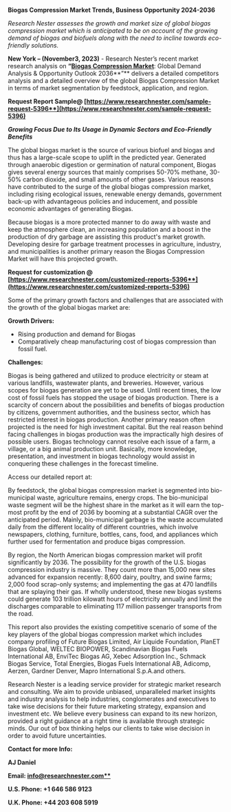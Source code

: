 ﻿<a name="_hlk167876480"></a>**Biogas Compression Market Trends, Business Opportunity 2024-2036**

*Research Nester assesses the growth and market size of global biogas compression market which is anticipated to be on account of the growing demand of biogas and biofuels along with the need to incline towards eco-friendly solutions.*

**New York – (November3, 2023)** - Research Nester’s recent market research analysis on **“[Biogas Compression Market](https://www.researchnester.com/reports/biogas-compression-market/5396)**: Global Demand Analysis & Opportunity Outlook 2036**”** delivers a detailed competitors analysis and a detailed overview of the global Biogas Compression Market in terms of market segmentation by feedstock, application, and region. 

**Request Report Sample@ [https://www.researchnester.com/sample-request-5396**](https://www.researchnester.com/sample-request-5396)**

***Growing Focus Due to Its Usage in Dynamic Sectors and Eco-Friendly Benefits***

The global biogas market is the source of various biofuel and biogas and thus has a large-scale scope to uplift in the predicted year. Generated through anaerobic digestion or germination of natural component, Biogas gives several energy sources that mainly comprises 50-70% methane, 30-50% carbon dioxide, and small amounts of other gases. Various reasons have contributed to the surge of the global biogas compression market, including rising ecological issues, renewable energy demands, government back-up with advantageous policies and inducement, and possible economic advantages of generating Biogas.

Because biogas is a more protected manner to do away with waste and keep the atmosphere clean, an increasing population and a boost in the production of dry garbage are assisting this product's market growth. Developing desire for garbage treatment processes in agriculture, industry, and municipalities is another primary reason the Biogas Compression Market will have this projected growth. 

**Request for customization @ [https://www.researchnester.com/customized-reports-5396**](https://www.researchnester.com/customized-reports-5396)**

Some of the primary growth factors and challenges that are associated with the growth of the global biogas market are:

**Growth Drivers:**

- Rising production and demand for Biogas 
- Comparatively cheap manufacturing cost of biogas compression than fossil fuel.

**Challenges:**

Biogas is being gathered and utilized to produce electricity or steam at various landfills, wastewater plants, and breweries. However, various scopes for biogas generation are yet to be used. Until recent times, the low cost of fossil fuels has stopped the usage of biogas production. There is a scarcity of concern about the possibilities and benefits of biogas production by citizens, government authorities, and the business sector, which has restricted interest in biogas production. Another primary reason often projected is the need for high investment capital. But the real reason behind facing challenges in biogas production was the impractically high desires of possible users. Biogas technology cannot resolve each issue of a farm, a village, or a big animal production unit. Basically, more knowledge, presentation, and investment in biogas technology would assist in conquering these challenges in the forecast timeline.

Access our detailed report at: 

By feedstock, the global biogas compression market is segmented into bio-municipal waste, agriculture remains, energy crops. The bio-municipal waste segment will be the highest share in the market as it will earn the top-most profit by the end of 2036 by booming at a substantial CAGR over the anticipated period. Mainly, bio-municipal garbage is the waste accumulated daily from the different locality of different countries, which involve newspapers, clothing, furniture, bottles, cans, food, and appliances which further used for fermentation and produce bigas compression.

By region, the North American biogas compression market will profit significantly by 2036. The possibility for the growth of the U.S. biogas compression industry is massive. They count more than 15,000 new sites advanced for expansion recently: 8,600 dairy, poultry, and swine farms; 2,000 food scrap-only systems; and implementing the gas at 470 landfills that are splaying their gas. If wholly understood, these new biogas systems could generate 103 trillion kilowatt hours of electricity annually and limit the discharges comparable to eliminating 117 million passenger transports from the road.

This report also provides the existing competitive scenario of some of the key players of the global biogas compression market which includes company profiling of Future Biogas Limited, Air Liquide Foundation, PlanET Biogas Global, WELTEC BIOPOWER, Scandinavian Biogas Fuels International AB, EnviTec Biogas AG, Xebec Adsorption Inc., Schmack Biogas Service, Total Energies, Biogas Fuels International AB, Adicomp, Aerzen, Gardner Denver, Mapro International S.p.A.and others.

Research Nester is a leading service provider for strategic market research and consulting. We aim to provide unbiased, unparalleled market insights and industry analysis to help industries, conglomerates and executives to take wise decisions for their future marketing strategy, expansion and investment etc. We believe every business can expand to its new horizon, provided a right guidance at a right time is available through strategic minds. Our out of box thinking helps our clients to take wise decision in order to avoid future uncertainties.

**Contact for more Info:**

**AJ Daniel**

**Email: [info@researchnester.com**](mailto:info@researchnester.com)**

**U.S. Phone: +1 646 586 9123** 

**U.K. Phone: +44 203 608 5919**



